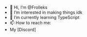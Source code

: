 - 👋 Hi, I’m @Frolleks
- 👀 I’m interested in making things idk
- 🌱 I’m currently learning TypeScript
- 📫 How to reach me:
- My [Discord]

<!---
Frolleks/Frolleks is a ✨ special ✨ repository because its `README.md` (this file) appears on your GitHub profile.
You can click the Preview link to take a look at your changes.
--->

